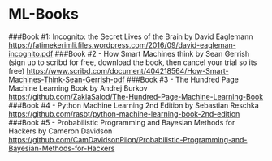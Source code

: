 # ML-Books
###Book #1: Incognito: the Secret Lives of the Brain by David Eaglemann
https://fatimekerimli.files.wordpress.com/2016/09/david-eagleman-incognito.pdf
###Book #2 - How Smart Machines think by Sean Gerrish (sign up to scribd for free, download the book, then cancel your trial so its free)
https://www.scribd.com/document/404218564/How-Smart-Machines-Think-Sean-Gerrish-pdf
###Book #3 - The Hundred Page Machine Learning Book by Andrej Burkov 
https://github.com/ZakiaSalod/The-Hundred-Page-Machine-Learning-Book
###Book #4 - Python Machine Learning 2nd Edition by Sebastian Reschka
https://github.com/rasbt/python-machine-learning-book-2nd-edition
###Book #5 - Probabilistic Programming and Bayesian Methods for Hackers by Cameron Davidson
https://github.com/CamDavidsonPilon/Probabilistic-Programming-and-Bayesian-Methods-for-Hackers
